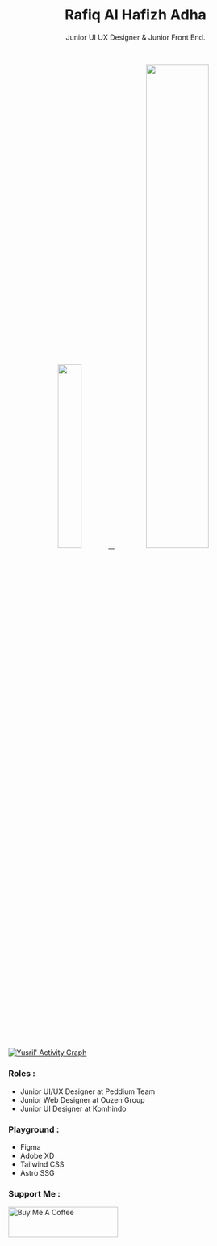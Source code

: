 <h1 align="center">
  <b>Rafiq Al Hafizh Adha</b>
</h1>
<p align="center">
   Junior UI UX Designer & Junior Front End.
 </p>
<br/>
<p align="center">
  <a href="https://rafiq.uisax.com/">
    <img width="30.5%" src="https://github-contribution-stats.vercel.app/api/?username=rafiqola" />
    &nbsp;
    <img width="49.5%" src="https://github-readme-streak-stats.herokuapp.com?user=rafiqola&theme=radical&hide_border=true" />
  </a>
</p>

[![Yusril' Activity Graph](https://activity-graph.herokuapp.com/graph?username=rafiqola&custom_title=Yusril's%20Contribution%20Graph&theme=radical&bg_color=282828&hide_border=true&line=d1a01f&point=c58545)](https://rafiq.uisax.com/)

### Roles :
- Junior UI/UX Designer at Peddium Team
- Junior Web Designer at Ouzen Group
- Junior UI Designer at Komhindo

### Playground :
- Figma
- Adobe XD
- Tailwind CSS
- Astro SSG

### Support Me :
<a href="https://www.buymeacoffee.com/leeyurani" target="_blank"><img src="https://cdn.buymeacoffee.com/buttons/v2/default-yellow.png" alt="Buy Me A Coffee" style="height: 60px !important;width: 217px !important;" ></a>
